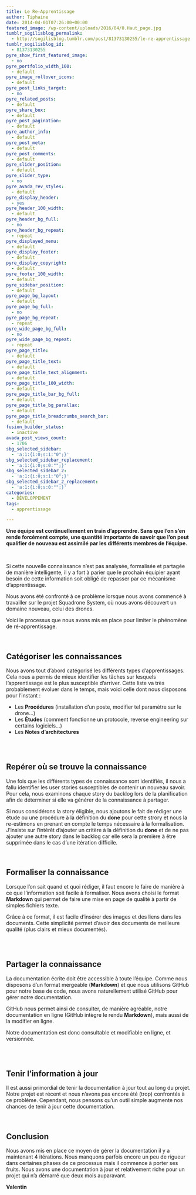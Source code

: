 ```yaml
---
title: Le Re-Apprentissage
author: Tiphaine
date: 2014-04-01T07:26:00+00:00
featured_image: /wp-content/uploads/2016/04/0.Haut_page.jpg
tumblr_sogilisblog_permalink:
  - http://sogilisblog.tumblr.com/post/81373130255/le-re-apprentissage
tumblr_sogilisblog_id:
  - 81373130255
pyre_show_first_featured_image:
  - no
pyre_portfolio_width_100:
  - default
pyre_image_rollover_icons:
  - default
pyre_post_links_target:
  - no
pyre_related_posts:
  - default
pyre_share_box:
  - default
pyre_post_pagination:
  - default
pyre_author_info:
  - default
pyre_post_meta:
  - default
pyre_post_comments:
  - default
pyre_slider_position:
  - default
pyre_slider_type:
  - no
pyre_avada_rev_styles:
  - default
pyre_display_header:
  - yes
pyre_header_100_width:
  - default
pyre_header_bg_full:
  - no
pyre_header_bg_repeat:
  - repeat
pyre_displayed_menu:
  - default
pyre_display_footer:
  - default
pyre_display_copyright:
  - default
pyre_footer_100_width:
  - default
pyre_sidebar_position:
  - default
pyre_page_bg_layout:
  - default
pyre_page_bg_full:
  - no
pyre_page_bg_repeat:
  - repeat
pyre_wide_page_bg_full:
  - no
pyre_wide_page_bg_repeat:
  - repeat
pyre_page_title:
  - default
pyre_page_title_text:
  - default
pyre_page_title_text_alignment:
  - default
pyre_page_title_100_width:
  - default
pyre_page_title_bar_bg_full:
  - default
pyre_page_title_bg_parallax:
  - default
pyre_page_title_breadcrumbs_search_bar:
  - default
fusion_builder_status:
  - inactive
avada_post_views_count:
  - 1706
sbg_selected_sidebar:
  - 'a:1:{i:0;s:1:"0";}'
sbg_selected_sidebar_replacement:
  - 'a:1:{i:0;s:0:"";}'
sbg_selected_sidebar_2:
  - 'a:1:{i:0;s:1:"0";}'
sbg_selected_sidebar_2_replacement:
  - 'a:1:{i:0;s:0:"";}'
categories:
  - DÉVELOPPEMENT
tags:
  - apprentissage

---
```

**Une équipe est continuellement en train d&rsquo;apprendre. Sans que l&rsquo;on s&rsquo;en rende forcément compte, une quantité importante de savoir que l&rsquo;on peut qualifier de nouveau est assimilé par les différents membres de l&rsquo;équipe.**

&nbsp;

Si cette nouvelle connaissance n&rsquo;est pas analysée, formalisée et partagée de manière intelligente, il y a fort à parier que le prochain équipier ayant besoin de cette information soit obligé de repasser par ce mécanisme d&rsquo;apprentissage.

Nous avons été confronté à ce problème lorsque nous avons commencé à travailler sur le projet Squadrone System, où nous avons découvert un domaine nouveau, celui des drones.

Voici le processus que nous avons mis en place pour limiter le phénomène de ré-apprentissage.

&nbsp;

<!-- more -->

## **Catégoriser les connaissances**

Nous avons tout d&rsquo;abord catégorisé les différents types d&rsquo;apprentissages. Cela nous a permis de mieux identifier les tâches sur lesquels l&rsquo;apprentissage est le plus susceptible d&rsquo;arriver. Cette liste va très probablement évoluer dans le temps, mais voici celle dont nous disposons pour l&rsquo;instant :

  * Les **Procédures** (installation d&rsquo;un poste, modifier tel paramètre sur le drone…)
  * Les **Études** (comment fonctionne un protocole, reverse engineering sur certains logiciels…)
  * Les **Notes d&rsquo;architectures**

<img class="aligncenter" src="http://67.media.tumblr.com/ccf961a5f16cd312bfcf1635ace45a41/tumblr_inline_n2smvcq9H11szdlw2.png" alt="" />

&nbsp;

## **Repérer où se trouve la connaissance**

Une fois que les différents types de connaissance sont identifiés, il nous a fallu identifier les user stories susceptibles de contenir un nouveau savoir. Pour cela, nous examinons chaque story du backlog lors de la planification afin de déterminer si elle va générer de la connaissance à partager.

Si nous considérons la story éligible, nous ajoutons le fait de rédiger une étude ou une procédure à la définition du **done** pour cette strory et nous la re-estimons en prenant en compte le temps nécessaire à la formalisation. J&rsquo;insiste sur l’intérêt d&rsquo;ajouter un critère à la définition du **done** et de ne pas ajouter une autre story dans le backlog car elle sera la première à être supprimée dans le cas d&rsquo;une itération difficile.

&nbsp;

## **Formaliser la connaissance**

Lorsque l&rsquo;on sait quand et quoi rédiger, il faut encore le faire de manière à ce que l&rsquo;information soit facile à formaliser. Nous avons choisi le format **Markdown** qui permet de faire une mise en page de qualité à partir de simples fichiers texte.

Grâce à ce format, il est facile d’insérer des images et des liens dans les documents. Cette simplicité permet d&rsquo;avoir des documents de meilleure qualité (plus clairs et mieux documentés).

<img class="aligncenter" src="http://67.media.tumblr.com/66784a1b876442f63ea7f517e7d9f7b3/tumblr_inline_n2sn4plGID1szdlw2.png" alt="" />

&nbsp;

## **Partager la connaissance**

La documentation écrite doit être accessible à toute l&rsquo;équipe. Comme nous disposons d&rsquo;un format mergeable (**Markdown**) et que nous utilisons GitHub pour notre base de code, nous avons naturellement utilisé GitHub pour gérer notre documentation.

GitHub nous permet ainsi de consulter, de manière agréable, notre documentation en ligne (GitHub intègre le rendu **Markdown**), mais aussi de la modifier en ligne.

Notre documentation est donc consultable et modifiable en ligne, et versionnée.

<img class="aligncenter" src="http://66.media.tumblr.com/ad7409ea621e2836026a8ab21683a8bf/tumblr_inline_n2smvx5KGO1szdlw2.png" alt="" />

&nbsp;

## **Tenir l&rsquo;information à jour**

Il est aussi primordial de tenir la documentation à jour tout au long du projet. Notre projet est récent et nous n&rsquo;avons pas encore été (trop) confrontés à ce problème. Cependant, nous pensons qu&rsquo;un outil simple augmente nos chances de tenir à jour cette documentation.

&nbsp;

## **Conclusion**

Nous avons mis en place ce moyen de gérer la documentation il y a maintenant 4 itérations. Nous manquons parfois encore un peu de rigueur dans certaines phases de ce processus mais il commence à porter ses fruits. Nous avons une documentation à jour et relativement riche pour un projet qui n&rsquo;a démarré que deux mois auparavant.

**Valentin**
